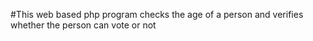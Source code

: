 #This web based php program checks the age of a person and verifies whether the person can vote or not

